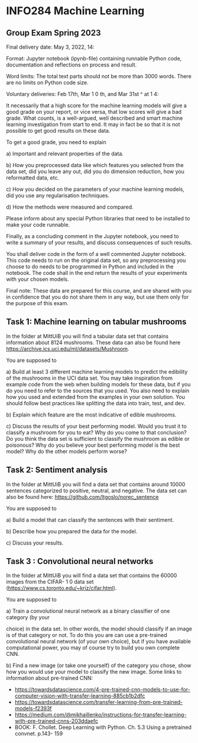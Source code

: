 # INFO284 Machine Learning

## Group Exam Spring 2023

Final delivery date: May 3, 2022, 14:


Format: Jupyter notebook (ipynb-file) containing runnable Python code, documentation and
reflections on process and result.

Word limits: The total text parts should not be more than 3000 words. There are no limits on Python
code size.

Voluntary deliveries: Feb	17th,	Mar	1 0 th,	and	Mar	31st	^ at 	1 4:

It necessarily that a high score for the machine learning models will give a good grade on your
report, or vice versa, that low scores will give a bad grade. What counts, is a well-argued, well
described and smart machine learning investigation from start to end. It may in fact be so that it is
not possible to get good results on these data.

To get a good grade, you need to explain

a) Important and relevant properties of the data.

b) How you preprocessed data like which features you selected from the data set, did you
leave any out, did you do dimension reduction, how you reformatted data, etc.

c) How you decided on the parameters of your machine learning models, did you use any
regularisation techniques.

d) How the methods were measured and compared.

Please inform about any special Python libraries that need to be installed to make your code
runnable.

Finally, as a concluding comment in the Jupyter notebook, you need to write a summary of your
results, and discuss consequences of such results.

You shall deliver code in the form of a well commented Jupyter notebook. This code needs to run on
the original data set, so any preprocessing you choose to do needs to be programmed in Python and
included in the notebook. The code shall in the end return the results of your experiments with your
chosen models.

Final note: These data are prepared for this course, and are shared with you in confidence that you
do not share them in any way, but use them only for the purpose of this exam.


## Task 1: Machine learning on tabular mushrooms

In the folder at MittUiB you will find a tabular data set that contains information about 8124
mushrooms. These data can also be found here https://archive.ics.uci.edu/ml/datasets/Mushroom.

You are supposed to

a) Build at least 3 different machine learning models to predict the edibility of the mushrooms
in the UCI data set. You may take inspiration from example code from the web when
building models for these data, but if you do you need to refer to the sources that you used.
You also need to explain how you used and extended from the examples in your own
solution. You should follow best practices like splitting the data into train, test, and dev.

b) Explain which feature are the most indicative of edible mushrooms.

c) Discuss the results of your best performing model. Would you trust it to classify a mushroom
for you to eat? Why do you come to that conclusion? Do you think the data set is sufficient
to classify the mushroom as edible or poisonous? Why do you believe your best performing
model is the best model? Why do the other models perform worse?

## Task 2: Sentiment analysis

In the folder at MittUiB you will find a data set that contains around 10000 sentences
categorized to positive, neutral, and negative. The data set can also be found here:
https://github.com/ltgoslo/norec_sentence

You are supposed to

a) Build a model that can classify the sentences with their sentiment.

b) Describe how you prepared the data for the model.

c) Discuss your results.

## Task 3 : Convolutional neural networks

In the folder at MittUiB you will find a data set that contains the 60000 images from the
CIFAR- 1 0 data set (https://www.cs.toronto.edu/~kriz/cifar.html).

You are supposed to

a) Train a convolutional neural network as a binary classifier of one category (by your

choice) in the data set. In other words, the model should classify if an image is of that
category or not. To do this you are can use a pre-trained convolutional neural network
(of your own choice), but if you have available computational power, you may of course
try to build you own complete CNN.

b) Find a new image (or take one yourself) of the category you chose, show how you would
use your model to classify the new image.
Some links to information about pre-trained CNN:

- https://towardsdatascience.com/4-pre-trained-cnn-models-to-use-for-computer-vision-with-transfer-learning-885cb1b2dfc
- https://towardsdatascience.com/transfer-learning-from-pre-trained-models-f2393f
- https://medium.com/@mikhaillenko/instructions-for-transfer-learning-with-pre-trained-cnns-203ddaefc
- BOOK: F. Chollet. Deep Learning with Python. Ch. 5.3 Using a pretrained convnet. p.143- 159


